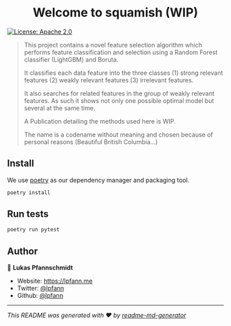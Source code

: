 <h1 align="center">Welcome to squamish (WIP)</h1>
<p>
  <a href="#" target="_blank">
    <img alt="License: Apache 2.0" src="https://img.shields.io/badge/License-Apache_2.0-yellow.svg" />
  </a>
</p>

> This project contains a novel feature selection algorithm which performs feature classification and selection using a Random Forest classifier (LightGBM) and Boruta.
> 
> It classifies each data feature into the three classes (1) strong relevant features (2) weakly relevant features (3) irrelevant features.
> 
> It also searches for related features in the group of weakly relevant features.
> As such it shows not only one possible optimal model but several at the same time.
> 
>A Publication detailing the methods used here is WIP.
>
> The name is a codename without meaning and chosen because of personal reasons (Beautiful British Columbia...)


## Install
We use [poetry](https://python-poetry.org/) as our dependency manager and packaging tool.

```sh
poetry install
```

## Run tests

```sh
poetry run pytest
```

## Author

👤 **Lukas Pfannschmidt**

* Website: https://lpfann.me
* Twitter: [@lpfann](https://twitter.com/lpfann)
* Github: [@lpfann](https://github.com/lpfann)


***
_This README was generated with ❤️ by [readme-md-generator](https://github.com/kefranabg/readme-md-generator)_